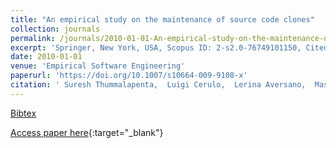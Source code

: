 ```yaml
---
title: "An empirical study on the maintenance of source code clones"
collection: journals
permalink: /journals/2010-01-01-An-empirical-study-on-the-maintenance-of-source-code-clones
excerpt: 'Springer, New York, USA, Scopus ID: 2-s2.0-76749101150, Cited by: 105'
date: 2010-01-01
venue: 'Empirical Software Engineering'
paperurl: 'https://doi.org/10.1007/s10664-009-9108-x'
citation: ' Suresh Thummalapenta,  Luigi Cerulo,  Lerina Aversano,  Massimiliano Di Penta, &quot;An empirical study on the maintenance of source code clones.&quot; Empirical Software Engineering, 2010.'
---
```

[Bibtex](https://dblp.org/rec/bib/journals/ese/ThummalapentaCAP10)

[Access paper here](https://doi.org/10.1007/s10664-009-9108-x){:target="_blank"}
